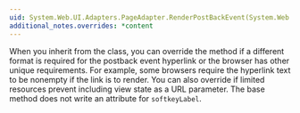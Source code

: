 ```yaml
---
uid: System.Web.UI.Adapters.PageAdapter.RenderPostBackEvent(System.Web.UI.HtmlTextWriter,System.String,System.String,System.String,System.String,System.String,System.String,System.Boolean)
additional_notes.overrides: *content
---
```


<p>When you inherit from the <xref href="System.Web.UI.Adapters.PageAdapter"></xref> class, you can override the <xref href="System.Web.UI.Adapters.PageAdapter.RenderPostBackEvent(System.Web.UI.HtmlTextWriter,System.String,System.String,System.String,System.String,System.String,System.String)"></xref> method if a different format is required for the postback event hyperlink or the browser has other unique requirements. For example, some browsers require the hyperlink text to be nonempty if the link is to render. You can also override <xref href="System.Web.UI.Adapters.PageAdapter.RenderPostBackEvent(System.Web.UI.HtmlTextWriter,System.String,System.String,System.String,System.String,System.String,System.String)"></xref> if limited resources prevent including view state as a URL parameter. The <xref href="System.Web.UI.Adapters.PageAdapter.RenderPostBackEvent(System.Web.UI.HtmlTextWriter,System.String,System.String,System.String,System.String,System.String,System.String)"></xref> base method does not write an attribute for <code>softkeyLabel</code>.</p>


